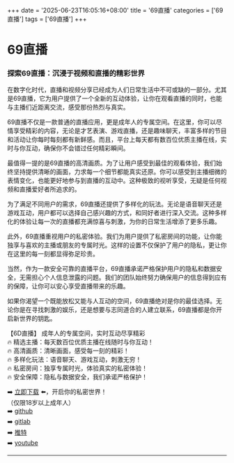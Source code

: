 +++
date = '2025-06-23T16:05:16+08:00'
title = '69直播'
categories = ['69直播']
tags = ['69直播']
+++

# 69直播

### 探索69直播：沉浸于视频和直播的精彩世界

在数字化时代，直播和视频分享已经成为人们日常生活中不可或缺的一部分。尤其是69直播，它为用户提供了一个全新的互动体验，让你在观看直播的同时，也能与主播们近距离交流，感受那份热烈与真实。

69直播不仅是一款普通的直播应用，更是成年人的专属空间。在这里，你可以尽情享受精彩的内容，无论是才艺表演、游戏直播，还是趣味聊天，丰富多样的节目和活动让你每时每刻都有新鲜感。而且，平台上每天都有数百位优质主播在线，实时与你互动，确保你不会错过任何精彩瞬间。

最值得一提的是69直播的高清画质。为了让用户感受到最佳的观看体验，我们始终坚持提供清晰的画面，力求每一个细节都能真实还原。你可以感受到主播细微的表情变化，也能更好地参与到直播的互动中。这种极致的视听享受，无疑是任何视频和直播爱好者所追求的。

为了满足不同用户的需求，69直播还提供了多样化的玩法。无论是语音聊天还是游戏互动，用户都可以选择自己感兴趣的方式，和同好者进行深入交流。这种多样化的体验让每一次的直播都充满惊喜与刺激，为你的日常生活增添了更多乐趣。

此外，69直播重视用户的私密体验。我们为用户提供了私密房间的功能，让你能独享与喜欢的主播或朋友的专属时光。这样的设置不仅保护了用户的隐私，更让你在这里的每一刻都显得弥足珍贵。

当然，作为一款安全可靠的直播平台，69直播承诺严格保护用户的隐私和数据安全，无需担心个人信息泄露的问题。我们的团队始终努力确保用户的信息得到应有的保障，让你可以安心享受直播带来的乐趣。

如果你渴望一个既能放松又能与人互动的空间，69直播绝对是你的最佳选择。无论你是在寻找刺激的娱乐，还是想要与志同道合的人建立联系，69直播都是你开启新世界的钥匙。

【6D直播】
成年人的专属空间，实时互动尽享精彩  
🔥 精选主播：每天数百位优质主播在线随时与你互动！  
🔥 高清画质：清晰画面，感受每一刻的精彩！  
🔥 多样化玩法：语音聊天、游戏互动，刺激无穷！  
🔥 私密房间：独享专属时光，体验真实的私密体验！  
🔥 安全保障：隐私与数据安全，我们承诺严格保护！  

➡️ [立即下载](https://down123.s3.ap-east-1.amazonaws.com/down/down.html?channelCode=blog) ⬅️，开启你的私密世界！  
（仅限18岁以上成年人）  
➡️ [github](https://aldult-live.github.io/)  
➡️ [gitlab](https://seo-09598d.gitlab.io/)  
➡️ [推特](https://x.com/wegame33)  
➡️ [youtube](https://www.youtube.com/@6Dlive)  

---
